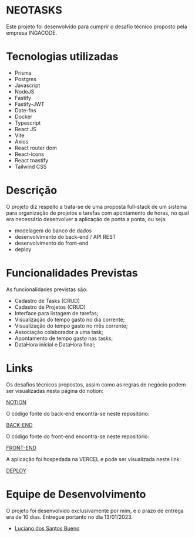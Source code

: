 <!-- Badges -->


<!-- Content -->

# NEOTASKS

Este projeto foi desenvolvido para cumprir o desafio técnico proposto pela empresa INGACODE. 

# Tecnologias utilizadas

- Prisma
- Postgres
- Javascript
- NodeJS
- Fastify
- Fastify-JWT
- Date-fns
- Docker
- Typescript
- React JS
- Vite
- Axios
- React router dom
- React-icons
- React toastify
- Tailwind CSS

# Descrição

O projeto diz respeito a trata-se de uma proposta full-stack de um sistema para organização de projetos e tarefas com apontamento de horas, no qual era necessário desenvolver a aplicação de ponta a ponta, ou seja:
- modelagem do banco de dados
- desenvolvimento do back-end / API REST
- desenvolvimento do front-end
- deploy 

# Funcionalidades Previstas

As funcionalidades previstas são:

- Cadastro de Tasks (CRUD)
- Cadastro de Projetos (CRUD)
- Interface para listagem de tarefas;
- Visualização do tempo gasto no dia corrente;
- Visualização do tempo gasto no mês corrente;
- Associação colaborador a uma task;
- Apontamento de tempo gasto nas tasks;
- DataHora inicial e DataHora final;

# Links

Os desafios técnicos propostos, assim como as regras de negócio podem ser visualizadas nesta página do notion:

[NOTION](https://lucianoneo.notion.site/IngaCode-test-54fb75a808cf4edc8728894265c6b865)

O código fonte do back-end encontra-se neste repositório:

[BACK-END](https://github.com/LucianoNeo/ingacode-test-backend)

O código fonte do front-end encontra-se neste repositório:

[FRONT-END](https://github.com/LucianoNeo/ingacode-test-frontend)

A aplicação foi hospedada na VERCEL e pode ser visualizada neste link:

[DEPLOY](https://neotasks.vercel.app/)

# Equipe de Desenvolvimento

O projeto foi desenvolvido exclusivamente por mim, e o prazo de entrega era de 10 dias. Entregue portanto no dia 13/01/2023.

- [Luciano dos Santos Bueno](https://github.com/Lucianoneo)
